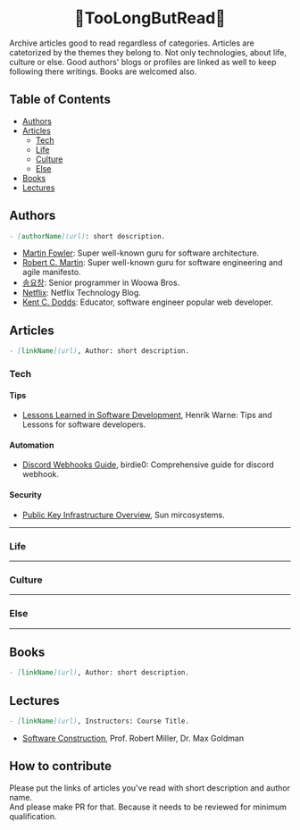 <h1 align="center">📖TooLongButRead📕</h1>
Archive articles good to read regardless of categories. Articles are catetorized by the themes they belong to. Not only technologies, about life, culture or else.
Good authors' blogs or profiles are linked as well to keep following there writings. Books are welcomed also.

## Table of Contents

- [Authors](#authors)
- [Articles](#articles)
  - [Tech](#tech)
  - [Life](#life)
  - [Culture](#culture)
  - [Else](#else)
- [Books](#books)
- [Lectures](#lectures)

## Authors

```markdown
- [authorName](url): short description.
```

- [Martin Fowler](https://martinfowler.com/): Super well-known guru for software architecture.
- [Robert C. Martin](http://cleancoder.com/products): Super well-known guru for software engineering and agile manifesto.
- [송요창](https://medium.com/@totuworld): Senior programmer in Woowa Bros.
- [Netflix](https://medium.com/@netflixtechblog): Netflix Technology Blog.
- [Kent C. Dodds](https://kentcdodds.com/blog): Educator, software engineer popular web developer.

## Articles

```markdown
- [linkName](url), Author: short description.
```

### Tech

#### Tips

- [Lessons Learned in Software Development](https://henrikwarne.com/2015/04/16/lessons-learned-in-software-development/), Henrik Warne: Tips and Lessons for software developers.

#### Automation

- [Discord Webhooks Guide](https://birdie0.github.io/discord-webhooks-guide/), birdie0: Comprehensive guide for discord webhook.

#### Security

- [Public Key Infrastructure Overview](/static/pdfs/pki-overview.pdf), Sun mircosystems.

---

### Life

---

### Culture

---

### Else

---

## Books

```markdown
- [linkName](url), Author: short description.
```

## Lectures

```markdown
- [linkName](url), Instructors: Course Title.
```

- [Software Construction](https://ocw.mit.edu/ans7870/6/6.005/s16/), Prof. Robert Miller, Dr. Max Goldman

## How to contribute

Please put the links of articles you've read with short description and author name.  
And please make PR for that. Because it needs to be reviewed for minimum qualification.
